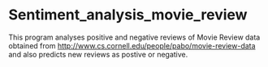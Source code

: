 # Sentiment_analysis_movie_review
This program analyses positive and negative reviews of Movie Review data obtained from http://www.cs.cornell.edu/people/pabo/movie-review-data and also predicts new reviews as postive or negative.
